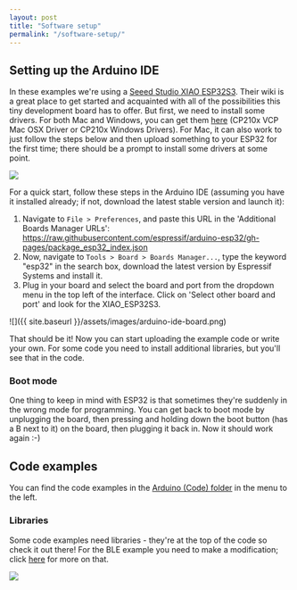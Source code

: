 ```yaml
---
layout: post
title: "Software setup"
permalink: "/software-setup/"
---
```


## Setting up the Arduino IDE
In these examples we're using a [Seeed Studio XIAO ESP32S3](https://wiki.seeedstudio.com/xiao_esp32s3_getting_started/). Their wiki is a great place to get started and acquainted with all of the possibilities this tiny development board has to offer. But first, we need to install some drivers. For both Mac and Windows, you can get them [here](https://www.silabs.com/developers/usb-to-uart-bridge-vcp-drivers?tab=downloads) (CP210x VCP Mac OSX Driver or CP210x Windows Drivers). For Mac, it can also work to just follow the steps below and then upload something to your ESP32 for the first time; there should be a prompt to install some drivers at some point.

![](https://files.seeedstudio.com/wiki/SeeedStudio-XIAO-ESP32S3/img/2.jpg)

For a quick start, follow these steps in the Arduino IDE (assuming you have it installed already; if not, download the latest stable version and launch it):

1. Navigate to ```File > Preferences```, and paste this URL in the 'Additional Boards Manager URLs': <https://raw.githubusercontent.com/espressif/arduino-esp32/gh-pages/package_esp32_index.json>
2. Now, navigate to ```Tools > Board > Boards Manager...```, type the keyword "esp32" in the search box, download the latest version by Espressif Systems and install it.
3. Plug in your board and select the board and port from the dropdown menu in the top left of the interface. Click on 'Select other board and port' and look for the XIAO_ESP32S3. 

![]({{ site.baseurl }}/assets/images/arduino-ide-board.png)

That should be it! Now you can start uploading the example code or write your own. For some code you need to install additional libraries, but you'll see that in the code. 

### Boot mode
One thing to keep in mind with ESP32 is that sometimes they're suddenly in the wrong mode for programming. You can get back to boot mode by unplugging the board, then pressing and holding down the boot button (has a B next to it) on the board, then plugging it back in. Now it should work again :-)

## Code examples
You can find the code examples in the [Arduino (Code) folder](https://github.com/v0ss3n/midimadness/tree/main/Arduino%20(code)) in the menu to the left. 

<!-- ## Touch keyboard
The touch range example sounds like this:

<div class="videowrapper"><video width="480" height="360" controls>
  <source src="{{ site.baseurl }}/assets/videos/touch-range-sound.mp4" type="video/mp4"></video>
</div>

You can also connect something conductive, like a conductive spool knitted sample. Now the interaction is way more interesting!

<div class="videowrapper"><video width="480" height="360" autoplay loop muted>
  <source src="{{ site.baseurl }}/assets\videos\keyboard-glove.mp4" type="video/mp4"></video>
</div> -->

### Libraries
Some code examples need libraries - they're at the top of the code so check it out there! For the BLE example you need to make a modification; click [here](https://v0ss3n.github.io/midimadness/midi-bluetooth/) for more on that.

![](https://www.researchgate.net/publication/305311624/figure/download/tbl1/AS:614279237603340@1523466991268/Each-MIDI-number-corresponds-to-an-octave-listed-in-the-left-column-and-a-note-listed-on.png)


